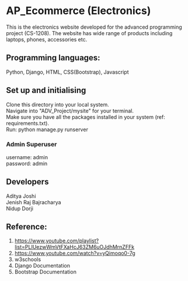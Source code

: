 # AP_Ecommerce (Electronics)
This is the electronics website developed for the advanced programming project (CS-1208). The website has wide range of products including laptops, phones, accessories etc.

## Programming languages:

Python, Django, HTML, CSS(Bootstrap), Javascript

## Set up and initialising
Clone this directory into your local system.\
Navigate into "ADV_Project/mysite" for your terminal.\
Make sure you have all the packages installed in your system (ref: requirements.txt).\
Run: python manage.py runserver

### Admin Superuser
username: admin\
password: admin

## Developers
Aditya Joshi \
Jenish Raj Bajracharya \
Nidup Dorji 


## Reference:
1. https://www.youtube.com/playlist?list=PLIUezwWmVtFXaHcJ63ZM6uOJdhMrnZFFk 
2. https://www.youtube.com/watch?v=yQimoqo0-7g 
3. w3schools 
4. Django Documentation 
5. Bootstrap Documentation 
